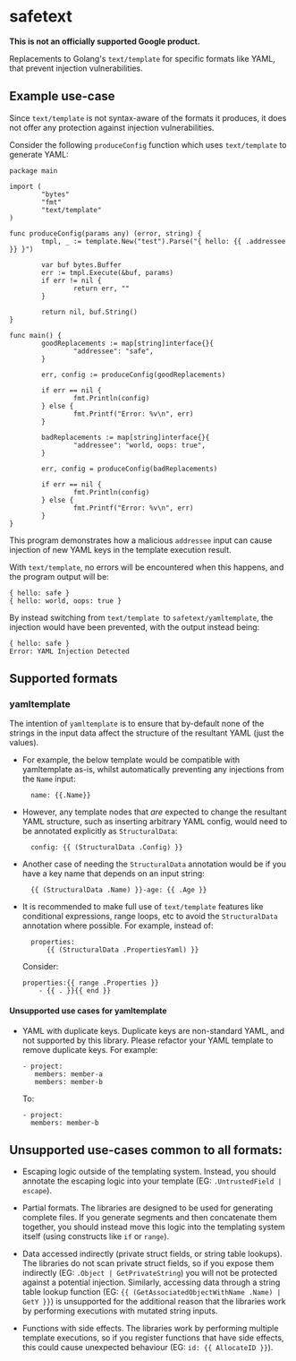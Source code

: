 # safetext

**This is not an officially supported Google product.**

Replacements to Golang's `text/template` for specific formats like YAML, that prevent injection vulnerabilities.

## Example use-case

Since `text/template` is not syntax-aware of the formats it produces, it does not offer any protection against injection vulnerabilities.

Consider the following `produceConfig` function which uses `text/template` to generate YAML:

```
package main

import (
        "bytes"
        "fmt"
        "text/template"
)

func produceConfig(params any) (error, string) {
        tmpl, _ := template.New("test").Parse("{ hello: {{ .addressee }} }")

        var buf bytes.Buffer
        err := tmpl.Execute(&buf, params)
        if err != nil {
                return err, ""
        }

        return nil, buf.String()
}

func main() {
        goodReplacements := map[string]interface{}{
                "addressee": "safe",
        }

        err, config := produceConfig(goodReplacements)

        if err == nil {
                fmt.Println(config)
        } else {
                fmt.Printf("Error: %v\n", err)
        }

        badReplacements := map[string]interface{}{
                "addressee": "world, oops: true",
        }

        err, config = produceConfig(badReplacements)

        if err == nil {
                fmt.Println(config)
        } else {
                fmt.Printf("Error: %v\n", err)
        }
}
```

This program demonstrates how a malicious `addressee` input can cause injection of new YAML keys in the template execution result.

With `text/template`, no errors will be encountered when this happens, and the program output will be:

```
{ hello: safe }
{ hello: world, oops: true }
```

By instead switching from `text/template `to `safetext/yamltemplate`, the injection would have been prevented, with the output instead being:

```
{ hello: safe }
Error: YAML Injection Detected
```

## Supported formats

### yamltemplate

The intention of `yamltemplate` is to ensure that by-default none of the strings in the input data affect the structure of the resultant YAML (just the values).

- For example, the below template would be compatible with yamltemplate as-is, whilst automatically preventing any injections from the `Name` input:

        name: {{.Name}}

- However, any template nodes that _are_ expected to change the resultant YAML structure, such as inserting arbitrary YAML config, would need to be annotated explicitly as `StructuralData`:

        config: {{ (StructuralData .Config) }}

- Another case of needing the `StructuralData` annotation would be if you have a key name that depends on an input string:

        {{ (StructuralData .Name) }}-age: {{ .Age }}

- It is recommended to make full use of `text/template` features like conditional expressions, range loops, etc to avoid the `StructuralData` annotation where possible. For example, instead of:

        properties:
            {{ (StructuralData .PropertiesYaml) }}

    Consider:

    ```
    properties:{{ range .Properties }}
        - {{ . }}{{ end }}
    ```

#### Unsupported use cases for yamltemplate

-   YAML with duplicate keys. Duplicate keys are non-standard YAML, and not supported by this library.
    Please refactor your YAML template to remove duplicate keys. For example:

    ```
    - project:
       members: member-a
       members: member-b
    ```

    To:

    ```
    - project:
      members: member-b
    ```

## Unsupported use-cases common to all formats:

-   Escaping logic outside of the templating system. Instead, you should
    annotate the escaping logic into your template (EG: `.UntrustedField |
    escape`).

-   Partial formats. The libraries are designed to be used for generating
    complete files. If you generate segments and then concatenate them together,
    you should instead move this logic into the templating system itself (using
    constructs like `if` or `range`).

-   Data accessed indirectly (private struct fields, or string table lookups).
    The libraries do not scan private struct fields, so if you expose them
    indirectly (EG: `.Object | GetPrivateString`) you will not be protected
    against a potential injection. Similarly, accessing data through a string
    table lookup function (EG: `{{ (GetAssociatedObjectWithName .Name) | GetY
    }}`) is unsupported for the additional reason that the libraries work by
    performing executions with mutated string inputs.

-   Functions with side effects. The libraries work by performing multiple
    template executions, so if you register functions that have side effects,
    this could cause unexpected behaviour (EG: `id: {{ AllocateID }}`).
